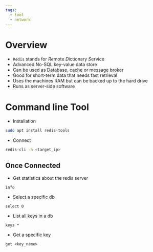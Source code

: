 ```yaml
---
tags:
  - tool
  - network
---
```

# Overview

- `Redis` stands for *Re*mote *Di*ctionary *S*ervice
- Advanced No-SQL key-value data store
- Can be used as Database, cache or message broker
- Good for short-term data that needs fast retrieval
- Uses the machines RAM but can be backed up to the hard drive
- Runs as server-side software

# Command line Tool

- Installation

```bash
sudo apt install redis-tools
```

- Connect

```bash
redis-cli -h <target_ip>
```

## Once Connected

- Get statistics about the redis server

```redis
info
```

- Select a specific db

```redis
select 0
```

- List all keys in a db

```redis
keys *
```

- Get a specific key

```redis
get <key_name>
```
